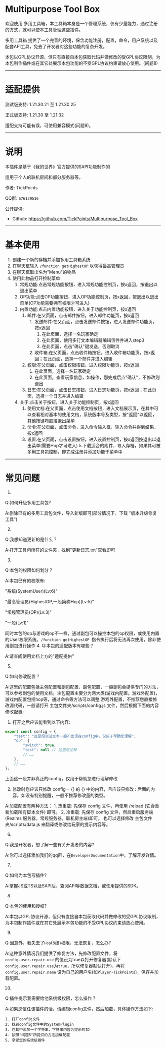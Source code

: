 # Multipurpose Tool Box
欢迎使用 多用工具箱，本工具箱本身是一个管理系统，仅有少量能力，通过注册的方式，就可以使本工具管理这些插件。

多用工具箱 提供了一个完善的环境，保含功能注册，配置，命令，用户系统以及配套API工具，免去了开发者对这些功能的复杂开发。

本包以GPL协议开源，但只有直接自本包获取代码并做修改的受GPL协议限制，为本包制作插件或在其它处展示本包功能的不受GPL协议约束请放心使用。(问题8)
___
# 适配提供
测试版支持: 1.21.30.21 至 1.21.30.25

正式版支持: 1.21.30 至 1.21.32

适配支持可能有误，可使用兼容模式(问题9)。
___
# 说明
本插件是基于《我的世界》官方提供的SAPI功能制作的

适用于个人的联机房间和部分服务器等。

作者: TickPoints

QQ群: `676139516`

公开提供:

* Github: https://github.com/TickPoints/Multipurpose_Tool_Box
___
# 基本使用
1. 创建一个新的存档并添加多用工具箱系统
2. 在聊天框输入 `/function getHighestOP` 以获得最高管理员
3. 在聊天框取出名为"Menu"的物品
4. 使用此物品打开控制菜单
    1. 常规功能:点击常规功能按钮，进入常规功能控制页，按x返回，按退出以退出菜单
    2. OP功能:点击OP功能按钮，进入OP功能控制页，按x返回，按退出以退出菜单(OP功能需要拥有权限才可进入)
    3. 内置功能:点击内置功能按钮，进入关于功能控制页，按x返回
        1. 邮件:在父页面，点击邮件按钮，进入邮件功能页，按x返回
            1. 发送邮件:在父页面，点击发送邮件按钮，进入发送邮件功能页，按x返回
                1. 在此页面，选择一名玩家确定
                2. 在此页面，使用多行文本编辑器编辑信件并进入step3
                3. 在此页面，点击"确认"键发送，否则取消
            2. 收件箱:在父页面，点击收件箱按钮，进入收件箱功能页，按x返回；在此页面，选择一个邮件并进入编辑
        2. 权限:在父页面，点击权限按钮，进入权限功能页，按x返回
            1. 在此页面，选择一名玩家确定
            2. 在此页面，查看玩家信息，如操作，那完成后点"确认"，不修改则退出
        3. 日志:在父页面，点击日志按钮，进入日志功能页，按x返回；在此页面，选择一个日志并进入编辑
    4. 关于:点击关于按钮，进入关于功能控制页，按x返回
        1. 使用文档:在父页面，点击使用文档按钮，进入文档展示页，在其中可以查看相对基本的使用文档，系统版本号及类型，按"返回"以返回，其他按键均直接退出菜单
        2. 命令:在父页面，点击命令，进入命令输入框，输入命令并得到结果，按x返回
        3. 设置:在父页面，点击设置按钮，进入设置控制页，按x返回按退出以退出菜单(需要Hop才可进入)
5.下载适合的附件，导入存档，如果其可被多用工具包控制，即完成注册并添加功能于菜单中
___
# 常见问题
1.
Q:如何升级多用工具包?

A:删除已有的多用工具包文件，导入新版即可(部分情况下，下载 "版本升级修复工具")

2.
Q:我想知道更新的是什么？

A:打开工具包所在的文件夹，找到"更新日志.txt"查看即可

3.
Q:本包的权限如何划分？

A:本包已有的权限有:

"系统(SystemUser)(Lv:6)"

"最高管理员(HighestOP,一般简称Hop)(Lv:5)"

"常规管理员(OP)(Lv:3)"

"一般(Lv:1)"

同时本包的op与游戏的op不一样，通过副包可以操控本包的op权限，或使用内置的User权限系统。`/function getHighestOP `指令执行后将无法再次使用，除非使用副包进行操作
4.
Q:本包的适配版本有哪些？

A:请查阅使用文档上方的"适配提供"

5.
Q:如何修改配置？

A:这里的配置包括主包配置和副包配置，副包配置，一般副包会提供专门的方法，可以参考副包的使用文档。主包配置主要分为两大类(游戏内配置，游戏外配置)，游戏内配置包括hop等，通过命令等方法可以调整;游戏外配置，不推荐您直接修改源代码，一般请打开 主包文件夹/scripts/config.js 文件，然后根据下面的内容修改配置:

1. 打开之后应该能看到以下内容:
```javascript
export const config = {
    "test": "这是段测试文本一般不出现在config中，仅用于帮助您理解",
    "dp": {
        "switch": true,
        "test": null // 这里是注释
        // ……
    },
    // ……
};
```
上面这一段并非真正的config，仅用于帮助您进行理解修改

2. 修改时您应该只修改 config = {} 的 {} 中的内容，且应该只修改 : 后面的内容。如没有特别提醒，一般不推荐修改量的类型。
 
A:加载配置有两种方法：
    1. 热重载: 先保存 config 文件，再使用 /reload (它会重新加载所有脚本文件) 即可。
    2. 冷重载: 先保存 config 文件，然后重启服务端(Realms 服务器，常规服务器，联机房主端)即可。
也可以选择修改 主包文件夹/scripts/data.js 来翻译或修改给玩家的提示内容等。

6.
Q:我是开发者，想了解一些有关开发者的内容?

A:你可以选择添加我们的qq群，在`DeveloperDocumentation`中，了解开发详情。

7.
Q:如何为本包写插件?

A:掌握JS或TS以及SAPI后，查阅API等数据文档，或使用提供的SDK。

8.
Q:本包的使用和授权?

A:本包以GPL协议开源，但只有直接自本包获取代码并做修改的受GPL协议限制，为本包制作插件或在其它处展示本包功能的不受GPL协议约束请放心使用。

9.
Q:因意外，我失去了`Hop`(5级)权限，无法恢复，怎么办?

A:这种意外情况我们提供了修复方法，先修改配置文件，将 `config.user.repair.use` 的值设为true以打开修复器(默认下`config.user.repair.use`为`true`，所以修复器默认打开)，再将 `config.user.repair.name` 设为自己的用户名(如`Player-TickPoints`)，保存并加载配置。

10.
Q:插件提示我需要给他系统级权限，怎么操作？

A:如果您信任该插件的话，请编辑config文件，然后加载，具体操作方法如下:

    1. 打开config文件
    2. 找到config文件中的SystemPlugin
    3. 在其中添加一个字符串，字符串内容为提示的ID
    4. 按照"问题5"所提供的方法加载配置
    5. 享受您的系统级插件